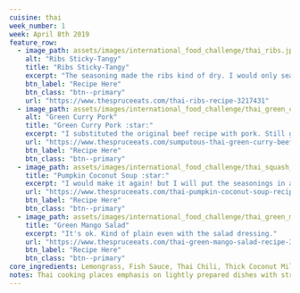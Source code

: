 ```yaml
---
cuisine: thai
week_number: 1
week: April 8th 2019
feature_row:
  - image_path: assets/images/international_food_challenge/thai_ribs.jpg
    alt: "Ribs Sticky-Tangy"
    title: "Ribs Sticky-Tangy"
    excerpt: "The seasoning made the ribs kind of dry. I would only season towards the end instead."
    btn_label: "Recipe Here"
    btn_class: "btn--primary"
    url: "https://www.thespruceeats.com/thai-ribs-recipe-3217431"
  - image_path: assets/images/international_food_challenge/thai_green_curry_pork.jpg
    alt: "Green Curry Pork"
    title: "Green Curry Pork :star:"
    excerpt: "I substituted the original beef recipe with pork. Still good!"
    url: "https://www.thespruceeats.com/sumputous-thai-green-curry-beef-3217441"
    btn_label: "Recipe Here"
    btn_class: "btn--primary"
  - image_path: assets/images/international_food_challenge/thai_squash_and_yam_soup.jpg
    title: "Pumpkin Coconut Soup :star:"
    excerpt: "I would make it again! but I will put the seasonings in a tea mesh so that I can pull them out when I am done"
    url: "https://www.thespruceeats.com/thai-pumpkin-coconut-soup-recipe-3217690"
    btn_label: "Recipe Here"
    btn_class: "btn--primary"
  - image_path: assets/images/international_food_challenge/thai_green_mango_salad.jpg
    title: "Green Mango Salad"
    excerpt: "It's ok. Kind of plain even with the salad dressing."
    url: "https://www.thespruceeats.com/thai-green-mango-salad-recipe-3217675"
    btn_label: "Recipe Here"
    btn_class: "btn--primary"
core_ingredients: Lemongrass, Fish Sauce, Thai Chili, Thick Coconut Milk
notes: Thai cooking places emphasis on lightly prepared dishes with strong aromatic components and a spicy edge. (Wikipedia)
---
```

